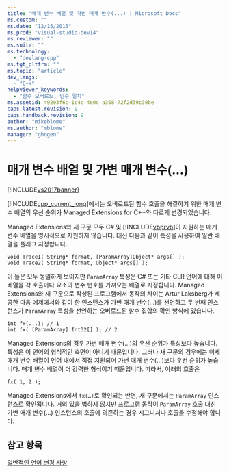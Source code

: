```yaml
---
title: "매개 변수 배열 및 가변 매개 변수(...) | Microsoft Docs"
ms.custom: ""
ms.date: "12/15/2016"
ms.prod: "visual-studio-dev14"
ms.reviewer: ""
ms.suite: ""
ms.technology: 
  - "devlang-cpp"
ms.tgt_pltfrm: ""
ms.topic: "article"
dev_langs: 
  - "C++"
helpviewer_keywords: 
  - "함수 오버로드, 인수 일치"
ms.assetid: 492e3f6c-1c4c-4e0c-a358-72f2d39c30be
caps.latest.revision: 9
caps.handback.revision: 9
author: "mikeblome"
ms.author: "mblome"
manager: "ghogen"
---
```

# 매개 변수 배열 및 가변 매개 변수(...)
[!INCLUDE[vs2017banner](../assembler/inline/includes/vs2017banner.md)]

[!INCLUDE[cpp_current_long](../Token/cpp_current_long_md.md)]에서는 오버로드된 함수 호출을 해결하기 위한 매개 변수 배열의 우선 순위가 Managed Extensions for C\+\+와 다르게 변경되었습니다.  
  
 Managed Extensions와 새 구문 모두 C\# 및 [!INCLUDE[vbprvb](../Token/vbprvb_md.md)]이 지원하는 매개 변수 배열을 명시적으로 지원하지 않습니다.  대신 다음과 같이 특성을 사용하여 일반 배열을 플래그 지정합니다.  
  
```  
void Trace1( String* format, [ParamArray]Object* args[] );  
void Trace2( String* format, Object* args[] );  
```  
  
 이 둘은 모두 동일하게 보이지만 `ParamArray` 특성은 C\# 또는 기타 CLR 언어에 대해 이 배열을 각 호출마다 요소의 변수 번호를 가져오는 배열로 지정합니다.  Managed Extensions와 새 구문으로 작성된 프로그램에서 동작의 차이는 Artur Laksberg가 제공한 다음 예제에서와 같이 한 인스턴스가 가변 매개 변수\(...\)를 선언하고 두 번째 인스턴스가 `ParamArray` 특성을 선언하는 오버로드된 함수 집합의 확인 방식에 있습니다.  
  
```  
int fx(...); // 1  
int fx( [ParamArray] Int32[] ); // 2  
```  
  
 Managed Extensions의 경우 가변 매개 변수\(...\)의 우선 순위가 특성보다 높습니다. 특성은 이 언어의 형식적인 측면이 아니기 때문입니다.  그러나 새 구문의 경우에는 이제 매개 변수 배열이 언어 내에서 직접 지원되며 가변 매개 변수\(...\)보다 우선 순위가 높습니다. 매개 변수 배열이 더 강력한 형식이기 때문입니다.  따라서, 아래의 호출은  
  
```  
fx( 1, 2 );  
```  
  
 Managed Extensions에서 `fx(…)`로 확인되는 반면, 새 구문에서는 `ParamArray` 인스턴스로 확인됩니다.  거의 있을 법하지 않지만 프로그램 동작이 `ParamArray` 호출 대신 가변 매개 변수\(...\) 인스턴스의 호출에 의존하는 경우 시그니처나 호출을 수정해야 합니다.  
  
## 참고 항목  
 [일반적인 언어 변경 사항](../dotnet/general-language-changes-cpp-cli.md)